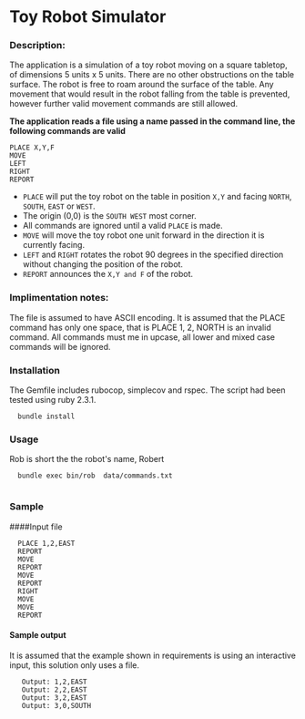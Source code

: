 # Toy Robot Simulator

### Description:
The application is a simulation of a toy robot moving on a square tabletop, of dimensions 5
units x 5 units. There are no other obstructions on the table surface. The robot is free to roam around the surface of the table. Any movement that would result in the robot falling from the table is prevented, however further valid movement commands are still allowed.

**The application reads a file using a name passed in the command line, the following commands are valid**

```
PLACE X,Y,F
MOVE
LEFT
RIGHT
REPORT
```

- `PLACE` will put the toy robot on the table in position `X,Y` and facing `NORTH`, `SOUTH`, `EAST` or
`WEST`.
- The origin (0,0) is the `SOUTH WEST` most corner.
- All commands are ignored until a valid `PLACE` is made.
- `MOVE` will move the toy robot one unit forward in the direction it is currently facing.
- `LEFT` and `RIGHT` rotates the robot 90 degrees in the specified direction without changing
the position of the robot.
- `REPORT` announces the `X,Y and F` of the robot. 

### Implimentation notes:
The file is assumed to have ASCII encoding.
It is assumed that the PLACE command has only one space, that is PLACE 1, 2, NORTH is an invalid
command.
All commands must me in upcase, all lower and mixed case commands will be ignored.


### Installation
The Gemfile includes rubocop, simplecov and rspec. The script had been tested using ruby 2.3.1.

```
  bundle install
```


### Usage

Rob is short the the robot's name, Robert

```
  bundle exec bin/rob  data/commands.txt
  
```

### Sample

####Input file
```
  PLACE 1,2,EAST
  REPORT
  MOVE
  REPORT
  MOVE
  REPORT
  RIGHT
  MOVE
  MOVE
  REPORT
```

#### Sample output

It is assumed that the example shown in requirements is using an interactive input, this solution only uses a file.

```
   Output: 1,2,EAST
   Output: 2,2,EAST
   Output: 3,2,EAST
   Output: 3,0,SOUTH
```



